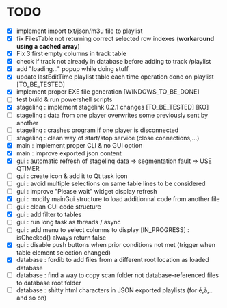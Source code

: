 # TODO

- [x] implement import txt/json/m3u file to playlist
- [x] fix FilesTable not returning correct selected row indexes (**workaround using a cached array**)
- [x] Fix 3 first empty columns in track table
- [x] check if track not already in database before adding to  track /playlist 
- [x] add "loading..." popup while doing stuff
- [x] update lastEditTime playlist table each time operation done on playlist [TO_BE_TESTED]
- [x] implement proper EXE file generation [WINDOWS_TO_BE_DONE]
- [ ] test build & run powershell scripts
- [x] stagelinq : implement stagelink 0.2.1 changes [TO_BE_TESTED] [KO]
- [ ] stagelinq : data from one player overwrites some previously sent by another
- [ ] stagelinq : crashes program if one player is disconnected
- [ ] stagelinq : clean way of start/stop service (close connections,...)
- [x] main : implement proper CLI & no GUI option
- [x] main : improve exported json content
- [x] gui : automatic refresh of stagelinq data => segmentation fault => USE QTIMER
- [ ] gui : create icon & add it to Qt task icon
- [ ] gui : avoid multiple selections on same table lines to be considered
- [ ] gui : improve "Please wait" widget display refresh
- [x] gui : modify mainGui structure to load additionnal code from another file
- [ ] gui : clean GUI code structure
- [x] gui : add filter to tables
- [ ] gui : run long task as threads / async 
- [ ] gui : add menu to select columns to display [IN_PROGRESS] : isChecked() always return false
- [x] gui : disable push buttons when prior conditions not met (trigger when table element selection changed)
- [x] database : fordib to add files from a different root location as loaded database
- [ ] database : find a way to copy scan folder not database-referenced files to database root folder 
- [ ] database : shitty html characters in JSON exported playlists (for é,à,.. and so on)